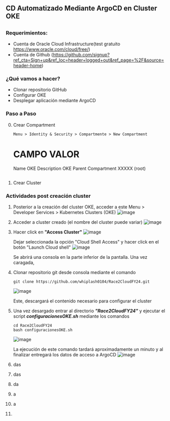 ## CD Automatizado Mediante ArgoCD en Cluster OKE

## ##

### Requerimientos:

- Cuenta de Oracle Cloud Infrastructure(test gratuito https://www.oracle.com/cloud/free/)
- Cuenta de Github (https://github.com/signup?ref_cta=Sign+up&ref_loc=header+logged+out&ref_page=%2F&source=header-home)

### ¿Qué vamos a hacer?

- Clonar repositorio GitHub
- Configurar OKE
- Desplegar aplicación mediante ArgoCD

### Paso a Paso

0. Crear Compartment
	```
 	Menu > Identity & Security > Compartmente > New Compartment
	```
	CAMPO				VALOR
	==============================================
	Name		 		OKE
	Description 			OKE
	Parent Compartment 		XXXXX (root)
	```
 
1. Crear Cluster 

### Actividades post creación cluster

1. Posterior a la creación del cluster OKE, acceder a este
	Menu > Developer Services > Kubernetes Clusters (OKE)
	![image](https://github.com/whiplash0104/Race2CloudFY24/assets/14284928/af8781b0-f2fa-4575-97ff-a6705f171d20)

2. Acceder a cluster creado (el nombre del cluster puede variar)
	![image](https://github.com/whiplash0104/Race2CloudFY24/assets/14284928/f3bb88c2-7c30-43cc-8726-027f68b2d993)
	

3. Hacer click en **"Access Cluster"** 
	![image](https://github.com/whiplash0104/Race2CloudFY24/assets/14284928/8e77f63a-87d9-421c-a27d-f2f765c8e21f)

   	Dejar seleccionada la opción "Cloud Shell Access" y hacer click en el botón "Launch Cloud shell"
   	![image](https://github.com/whiplash0104/Race2CloudFY24/assets/14284928/acb9614c-a301-4600-abd8-5efbea27653b)
	
 	Se abrirá una consola en la parte inferior de la pantalla. Una vez caragada, 
 
4. Clonar repositorio git desde consola mediante el comando
	```
	git clone https://github.com/whiplash0104/Race2CloudFY24.git
 	```
 	![image](https://github.com/whiplash0104/Race2CloudFY24/assets/14284928/1aac26c5-52e1-4020-b0ce-eb34368a450d)
	
 	Este, descargará el contenido necesario para configurar el cluster

5. Una vez desargado entrar al directorio ***"Race2CloudFY24"*** y ejecutar el script ***configuracionesOKE.sh*** mediante los comandos 
	```
	cd Race2CloudFY24
 	bash configuracionesOKE.sh 
 	```
 	![image](https://github.com/whiplash0104/Race2CloudFY24/assets/14284928/d83e682c-d92e-4151-9700-9a89d89aed1a)

	La ejecución de este comando tardará aproximadamente un minuto y al finalizar entregará los datos de acceso a ArgoCD
	![image](https://github.com/whiplash0104/Race2CloudFY24/assets/14284928/8788492d-f3a7-4a2d-9567-b8db7fb51f4b)


6. das
7. das
8. da
9. a
10. a
11. 
